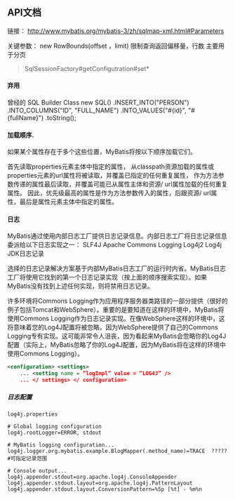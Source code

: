 ## API文档
链接：
http://www.mybatis.org/mybatis-3/zh/sqlmap-xml.html#Parameters

关键参数：
new RowBounds(offset ，limit) 限制查询返回偏移量，行数    主要用于分页

> SqlSessionFactory#getConfigutration#set*

#### 弃用
曾经的 SQL Builder Class
new SQL()
.INSERT_INTO("PERSON")
.INTO_COLUMNS("ID", "FULL_NAME")
.INTO_VALUES("#{id}", "#{fullName}")
.toString();

#### 加载顺序.
如果某个属性存在于多个这些位置，MyBatis将按以下顺序加载它们。

首先读取properties元素主体中指定的属性，
从classpath资源加载的属性或properties元素的url属性将被读取，并覆盖已指定的任何重复属性，
作为方法参数传递的属性最后读取，并覆盖可能已从属性主体和资源/ url属性加载的任何重复属性。
因此，优先级最高的属性是作为方法参数传入的属性，后跟资源/ url属性，最后是属性元素主体中指定的属性。


#### 日志
MyBatis通过使用内部日志工厂提供日志记录信息。内部日志工厂将日志记录信息委派给以下日志实现之一：
SLF4J
Apache Commons Logging
Log4j2
Log4j
JDK日志记录  

选择的日志记录解决方案基于内部MyBatis日志工厂的运行时内省。MyBatis日志工厂将使用它找到的第一个日志记录实现（按上面的顺序搜索实现）。如果MyBatis没有找到上述任何实现，则将禁用日志记录。

许多环境将Commons Logging作为应用程序服务器类路径的一部分提供（很好的例子包括Tomcat和WebSphere）。重要的是要知道在这样的环境中，MyBatis将使用Commons Logging作为日志记录实现。在像WebSphere这样的环境中，这将意味着您的Log4J配置将被忽略，因为WebSphere提供了自己的Commons Logging专有实现。这可能非常令人沮丧，因为看起来MyBatis会忽略你的Log4J配置（实际上，MyBatis忽略了你的Log4J配置，因为MyBatis将在这样的环境中使用Commons Logging）。

```xml
<configuration> <settings> 
    ... <setting name = “logImpl” value = “LOG4J” /> 
    ... </ settings> </ configuration>
```

##### 日志配置
```shell
log4j.properties

# Global logging configuration
log4j.rootLogger=ERROR, stdout

# MyBatis logging configuration...
log4j.logger.org.mybatis.example.BlogMapper(.method_name)=TRACE  ?????#可指定记录范围

# Console output...
log4j.appender.stdout=org.apache.log4j.ConsoleAppender
log4j.appender.stdout.layout=org.apache.log4j.PatternLayout
log4j.appender.stdout.layout.ConversionPattern=%5p [%t] - %m%n
```
